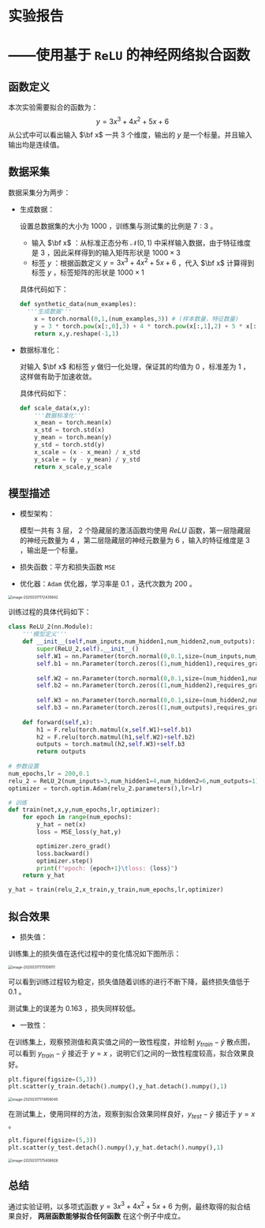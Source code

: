 # 实验报告

# 	——使用基于 `ReLU` 的神经网络拟合函数

## 函数定义

本次实验需要拟合的函数为：
$$
y=3x^3+4x^2+5x+6
$$
从公式中可以看出输入 $\bf x$ 一共 $3$ 个维度，输出的 $y$ 是一个标量。并且输入输出均是连续值。

## 数据采集

数据采集分为两步：

- 生成数据：

  设置总数据集的大小为 $1000$ ，训练集与测试集的比例是 $7:3$ 。

  - 输入 $\bf x$ ：从标准正态分布 $\mathcal{N}(0,1)$ 中采样输入数据，由于特征维度是 $3$ ，因此采样得到的输入矩阵形状是 $1000\times 3$ 
  - 标签 $y$ ：根据函数定义 $y=3x^3+4x^2+5x+6$ ，代入 $\bf x$ 计算得到标签 $y$ ，标签矩阵的形状是 $1000\times 1$ 

  具体代码如下：

  ```python
  def synthetic_data(num_examples):
  	'''生成数据'''
      x = torch.normal(0,1,(num_examples,3)) # (样本数量，特征数量)
      y = 3 * torch.pow(x[:,0],3) + 4 * torch.pow(x[:,1],2) + 5 * x[:,2] + 6
      return x,y.reshape(-1,1)
  ```

- 数据标准化：

  对输入 $\bf x$ 和标签 $y$ 做归一化处理，保证其的均值为 $0$ ，标准差为 $1$ ，这样做有助于加速收敛。

  具体代码如下：

  ```python
  def scale_data(x,y):
      '''数据标准化'''
      x_mean = torch.mean(x)
      x_std = torch.std(x)
      y_mean = torch.mean(y)
      y_std = torch.std(y)
      x_scale = (x - x_mean) / x_std
      y_scale = (y - y_mean) / y_std    
      return x_scale,y_scale
  ```

## 模型描述

- 模型架构：

  模型一共有 $3$ 层， $2$ 个隐藏层的激活函数均使用 $ReLU$ 函数，第一层隐藏层的神经元数量为 $4$ ，第二层隐藏层的神经元数量为 $6$ ，输入的特征维度是 $3$ ，输出是一个标量。

- 损失函数：平方和损失函数 `MSE` 
- 优化器：`Adam` 优化器，学习率是 $0.1$ ，迭代次数为 $200$ 。

<img src="C:\Users\xinling\AppData\Roaming\Typora\typora-user-images\image-20250317172435642.png" alt="image-20250317172435642" style="zoom:50%;" />

训练过程的具体代码如下：

```python
class ReLU_2(nn.Module):
    '''模型定义'''
    def __init__(self,num_inputs,num_hidden1,num_hidden2,num_outputs):
        super(ReLU_2,self).__init__()
        self.W1 = nn.Parameter(torch.normal(0,0.1,size=(num_inputs,num_hidden1),requires_grad=True))
        self.b1 = nn.Parameter(torch.zeros((1,num_hidden1),requires_grad=True))
        
        self.W2 = nn.Parameter(torch.normal(0,0.1,size=(num_hidden1,num_hidden2),requires_grad=True))
        self.b2 = nn.Parameter(torch.zeros((1,num_hidden2),requires_grad=True))
        
        self.W3 = nn.Parameter(torch.normal(0,0.1,size=(num_hidden2,num_outputs),requires_grad=True))
        self.b3 = nn.Parameter(torch.zeros((1,num_outputs),requires_grad=True))
    
    def forward(self,x):
        h1 = F.relu(torch.matmul(x,self.W1)+self.b1)
        h2 = F.relu(torch.matmul(h1,self.W2)+self.b2)
        outputs = torch.matmul(h2,self.W3)+self.b3
        return outputs
    
# 参数设置
num_epochs,lr = 200,0.1
relu_2 = ReLU_2(num_inputs=3,num_hidden1=4,num_hidden2=6,num_outputs=1)
optimizer = torch.optim.Adam(relu_2.parameters(),lr=lr)

# 训练
def train(net,x,y,num_epochs,lr,optimizer):
    for epoch in range(num_epochs):
        y_hat = net(x)
        loss = MSE_loss(y_hat,y)

        optimizer.zero_grad()
        loss.backward()
        optimizer.step()
        print(f"epoch: {epoch+1}\tloss: {loss}")   
    return y_hat

y_hat = train(relu_2,x_train,y_train,num_epochs,lr,optimizer)
```

## 拟合效果

- 损失值：

训练集上的损失值在迭代过程中的变化情况如下图所示：

<img src="C:\Users\xinling\AppData\Roaming\Typora\typora-user-images\image-20250317175109111.png" alt="image-20250317175109111" style="zoom:50%;" />

可以看到训练过程较为稳定，损失值随着训练的进行不断下降，最终损失值低于 $0.1$ 。

测试集上的误差为 $0.163$ ，损失同样较低。

- 一致性：

在训练集上，观察预测值和真实值之间的一致性程度，并绘制 $y_{train}-\hat{y}$ 散点图，可以看到 $y_{train}-\hat{y}$ 接近于 $y=x$ ，说明它们之间的一致性程度较高，拟合效果良好。

```python
plt.figure(figsize=(5,3))
plt.scatter(y_train.detach().numpy(),y_hat.detach().numpy(),1)
```

<img src="C:\Users\xinling\AppData\Roaming\Typora\typora-user-images\image-20250317174958045.png" alt="image-20250317174958045" style="zoom:50%;" />

在测试集上，使用同样的方法，观察到拟合效果同样良好，$y_{test}-\hat{y}$ 接近于 $y=x$ 。

```python
plt.figure(figsize=(5,3))
plt.scatter(y_test.detach().numpy(),y_hat.detach().numpy(),1)
```

<img src="C:\Users\xinling\AppData\Roaming\Typora\typora-user-images\image-20250317175408926.png" alt="image-20250317175408926" style="zoom:50%;" />

## 总结

通过实验证明，以多项式函数 $y=3x^3+4x^2+5x+6$ 为例，最终取得的拟合结果良好， **两层函数能够拟合任何函数** 在这个例子中成立。